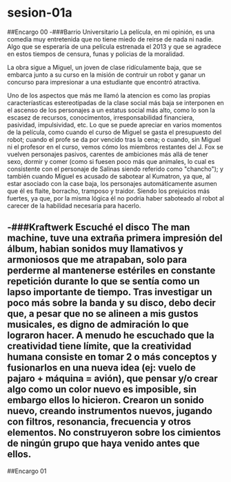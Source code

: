 # sesion-01a
##Encargo 00
-###Barrio Universitario
La película, en mi opinión, es una comedia muy entretenida que no tiene miedo de reirse de nada ni nadie. Algo que se esperaría de una película estrenada el 2013 y que se agradece en estos tiempos de censura, funas y policias de la moralidad.

La obra sigue a Miguel, un joven de clase ridículamente baja, que se embarca junto a su curso en la misión de contruir un robot y ganar un concurso para impresionar a una estudiante que encontró atractiva.

Uno de los aspectos que más me llamó la atencion es como las propias caracteríasticas estereotipadas de la clase social más baja se interponen en el ascenso de los personajes a un estatus social más alto, como lo son la escasez de recursos, conocimentos, irresponsabilidad financiera, pasividad, impulsividad, etc.
Lo que se puede apreciar en varios momentos de la película, como cuando el curso de Miguel se gasta el presupuesto del robot; cuando el profe se da por vencido tras la cena; o cuando, sin Miguel ni el profesor en el curso, vemos cómo los miembros restantes del J. Fox se vuelven personajes pasivos, carentes de ambiciones más allá de tener sexo, dormir y comer (como si fuesen poco más que animales, lo cual es consistente con el personaje de Salinas siendo referido como "chancho"); y también cuando Miguel es acusado de sabotear al Kumatron, ya que, al estar asociado con la case baja, los personajes automáticamente asumen que él es flaite, borracho, tramposo y traidor. Siendo los prejuicios más fuertes, ya que, por la misma lógica él no podria haber saboteado al robot al carecer de la habilidad necesaria para hacerlo.

-###Kraftwerk
Escuché el disco The man machine, tuve una extraña primera impresión del álbum, habian sonidos muy llamativos y armoniosos que me atrapaban, solo para perderme al mantenerse estériles en constante repetición durante lo que se sentía como un lapso importante de tiempo.
Tras investigar un poco más sobre la banda y su disco, debo decir que, a pesar que no se alineen a mis gustos musicales, es digno de admiración lo que lograron hacer.
A menudo he escuchado que la creatividad tiene límite, que la creatividad humana consiste en tomar 2 o más conceptos y fusionarlos en una nueva idea (ej: vuelo de pajaro + máquina = avión), que pensar y/o crear algo como un color nuevo es imposible, sin embargo ellos lo hicieron. Crearon un sonido nuevo, creando instrumentos nuevos, jugando con filtros, resonancia, frecuencia y otros elementos. No construyeron sobre los cimientos de ningún grupo que haya venido antes que ellos.
-----
##Encargo 01
